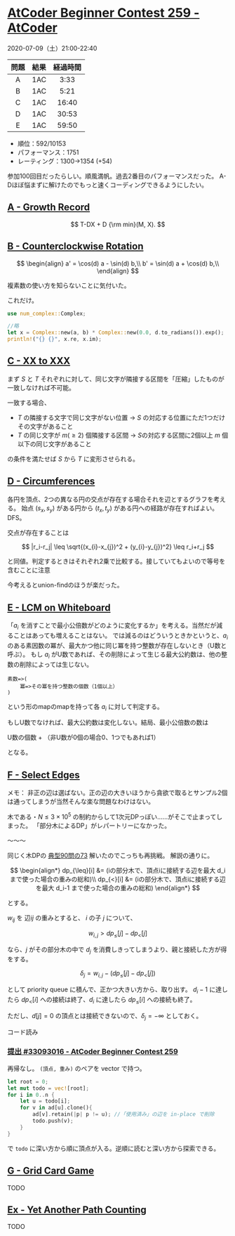 # [AtCoder Beginner Contest 259 \- AtCoder](https://atcoder.jp/contests/abc259)

2020-07-09（土）21:00-22:40

|問題|結果|経過時間|
|:---:|:---:|:---:|
|A|1AC|3:33|
|B|1AC|5:21|
|C|1AC|16:40|
|D|1AC|30:53|
|E|1AC|59:50|

- 順位：592/10153
- パフォーマンス：1751
- レーティング：1300→1354 (+54)

参加100回目だったらしい。順風満帆。過去2番目のパフォーマンスだった。
A-Dほぼ悩まずに解けたのでもっと速くコーディングできるようにしたい。

## [A \- Growth Record](https://atcoder.jp/contests/abc259/tasks/abc259_a)

$$
T-DX + D {\rm min}(M, X).
$$

## [B \- Counterclockwise Rotation](https://atcoder.jp/contests/abc259/tasks/abc259_b)

$$
\begin{align}
a' = \cos(d) a - \sin(d) b,\\
b' = \sin(d) a + \cos(d) b,\\
\end{align}
$$

複素数の使い方を知らないことに気付いた。

これだけ。
```rust
use num_complex::Complex;

//略
let x = Complex::new(a, b) * Complex::new(0.0, d.to_radians()).exp();
println!("{} {}", x.re, x.im);
```

## [C \- XX to XXX](https://atcoder.jp/contests/abc259/tasks/abc259_c)

まず $S$ と $T$ それぞれに対して、同じ文字が隣接する区間を「圧縮」したものが一致しなければ不可能。

一致する場合、
- $T$ の隣接する文字で同じ文字がない位置 → $S$ の対応する位置にただ1つだけその文字があること
- $T$ の同じ文字が $m (\geq 2)$ 個隣接する区間 → $S$の対応する区間に2個以上 $m$ 個以下の同じ文字があること

の条件を満たせば $S$ から $T$ に変形させられる。

## [D \- Circumferences](https://atcoder.jp/contests/abc259/tasks/abc259_d)

各円を頂点、2つの異なる円の交点が存在する場合それを辺とするグラフを考える。
始点 $(s_x, s_y)$ がある円から $(t_x, t_y)$ がある円への経路が存在すればよい。DFS。

交点が存在することは

$$
|r_i-r_j| \leq \sqrt{(x_{i}-x_{j})^2 + (y_{i}-y_{j})^2} \leq r_i+r_j
$$

と同値。判定するときはそれぞれ2乗で比較する。接していてもよいので等号を含むことに注意

今考えるとunion-findのほうが楽だった。

## [E \- LCM on Whiteboard](https://atcoder.jp/contests/abc259/tasks/abc259_e)

「$a_i$ を消すことで最小公倍数がどのように変化するか」を考える。当然だが減ることはあっても増えることはない。
では減るのはどういうときかというと、$a_i$ のある素因数の冪が、最大かつ他に同じ冪を持つ整数が存在しないとき（U数と呼ぶ）。
もし $a_i$ がU数であれば、その削除によって生じる最大公約数は、他の整数の削除によっては生じない。

```
素数=>(
    冪=>その冪を持つ整数の個数（1個以上）
)
```

という形のmapのmapを持って各 $a_i$ に対して判定する。

もしU数でなければ、最大公約数は変化しない。結局、最小公倍数の数は

U数の個数 + （非U数が0個の場合0、1つでもあれば1）

となる。

## [F \- Select Edges](https://atcoder.jp/contests/abc259/tasks/abc259_f)

メモ：
非正の辺は選ばない。正の辺の大きいほうから貪欲で取るとサンプル2個は通ってしまうが当然そんな楽な問題なわけはない。

木である・$N\leq 3\times 10^5$ の制約からして1次元DPっぽい……がそこで止まってしまった。
「部分木によるDP」がレパートリーになかった。

〜〜〜

同じく木DPの [典型90問の73]((https://atcoder.jp/contests/typical90/tasks/typical90_bu)) 解いたのでこっちも再挑戦。
解説の通りに。

$$
\begin{align*}
dp_{\leq}[i] &= (iの部分木で、頂点iに接続する辺を最大 d_i まで使った場合の重みの総和)\\
dp_{<}[i] &= (iの部分木で、頂点iに接続する辺を最大 d_i-1 まで使った場合の重みの総和)
\end{align*}
$$

とする。

$w_{ij}$ を 辺$ij$ の重みとすると、 $i$ の子 $j$ について、

$$
w_{i,j} > dp_{\leq}[j] - dp_{<}[j]
$$

なら、$j$ がその部分木の中で $d_j$ を消費しきってしまうより、親と接続した方が得をする。

$$
\delta_j = w_{i,j} - (dp_{\leq}[j] - dp_{<}[j])
$$

として priority queue に積んで、正かつ大きい方から、取り出す。
$d_i-1$ に達したら $dp_{<}[i]$ への接続は終了、$d_i$ に達したら $dp_{\leq}[i]$ への接続も終了。

ただし、$d[j]=0$ の頂点とは接続できないので、$\delta_j=-\infty$ としておく。 

コード読み

### [提出 \#33093016 \- AtCoder Beginner Contest 259](https://atcoder.jp/contests/abc259/submissions/33093016)
再帰なし。
`(頂点, 重み)` のペアを vector で持つ。

```rust
let root = 0;
let mut todo = vec![root];
for i in 0..n {
    let u = todo[i];
    for v in ad[u].clone(){
        ad[v].retain(|p| p != u); //「使用済み」の辺を in-place で削除
        todo.push(v);
    }
}
```
で `todo` に深い方から順に頂点が入る。逆順に読むと深い方から探索できる。


## [G \- Grid Card Game](https://atcoder.jp/contests/abc259/tasks/abc259_g)

TODO

## [Ex \- Yet Another Path Counting](https://atcoder.jp/contests/abc259/tasks/abc259_h)

TODO
